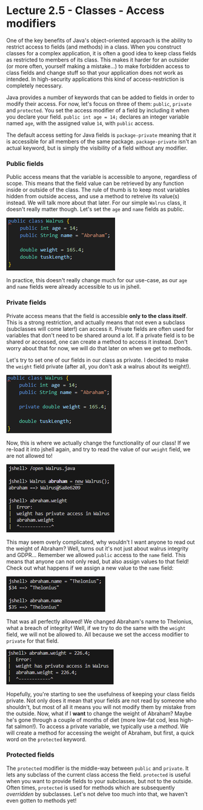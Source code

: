 # Lecture 2.5 - Classes - Access modifiers
 One of the key benefits of Java's object-oriented approach is the ability to restrict access to fields (and methods) in a class. When you construct classes for a complex application, it is often a good idea to keep class fields as restricted to members of its class. This makes it harder for an outsider (or more often, yourself making a mistake...) to make forbidden access to class fields and change stuff so that your application does not work as intended. In high-security applications this kind of access-restriction is completely necessary.

 Java provides a number of keywords that can be added to fields in order to modify their access. For now, let's focus on three of them: `public`, `private` and `protected`. You set the access modifier of a field by including it when you declare your field. `public int age = 14;` declares an integer variable named `age`, with the assigned value `14`, with `public` access.

 The default access setting for Java fields is `package-private` meaning that it is accessible for all members of the same package. `package-private` isn't an actual keyword, but is simply the visibility of a field without any modifier.

 ### Public fields
Public access means that the variable is accessible to anyone, regardless of scope. This means that the field value can be retrieved by any function inside or outside of the class. The rule of thumb is to keep most variables hidden from outside access, and use a method to retreive its value(s) instead. We will talk more about that later. For our simple `Walrus` class, it doesn't really matter though. Let's set the `age` and `name` fields as public.

![public](/assets/lecture_2/public.PNG)

In practice, this doesn't really change much for our use-case, as our `age` and `name` fields were already accessible to us in jshell.

### Private fields
Private access means that the field is accessible <b>only to the class itself</b>. This is a strong restriction, and actually means that not even a subclass (subclasses will come later!) can access it. Private fields are often used for variables that don't need to be shared around a lot. If a private field is to be shared or accessed, one can create a method to access it instead. Don't worry about that for now, we will do that later on when we get to methods.

Let's try to set one of our fields in our class as private. I decided to make the `weight` field private (after all, you don't ask a walrus about its weight!).

![private](/assets/lecture_2/private.PNG)

Now, this is where we actually change the functionality of our class! If we re-load it into jshell again, and try to read the value of our `weight` field, we are not allowed to!

![privateJshell](/assets/lecture_2/privateJshell.PNG)

This may seem overly complicated, why wouldn't I want anyone to read out the weight of Abraham? Well, turns out it's not just about walrus integrity and GDPR... Remember we allowed `public` access to the `name` field. This means that anyone can not only read, but also assign values to that field! Check out what happens if we assign a new value to the `name` field:

![publicAssign](/assets/lecture_2/publicAssign.PNG)

That was all perfectly allowed! We changed Abraham's name to Thelonius, what a breach of integrity! Well, if we try to do the same with the `weight` field, we will not be allowed to. All because we set the access modifier to `private` for that field.

![privateAssign](/assets/lecture_2/privateAssign.PNG)

Hopefully, you're starting to see the usefulness of keeping your class fields private. Not only does it mean that your fields are not read by someone who shouldn't, but most of all it means you will not modify them by mistake from the outside. Now, what if I <b>want</b> to change the weight of Abraham? Maybe he's gone through a couple of months of diet (more low-fat cod, less high-fat salmon!). To access a private variable, we typically use a <i>method</i>. We will create a method for accessing the weight of Abraham, but first, a quick word on the `protected` keyword.

### Protected fields
The `protected` modifier is the middle-way between `public` and `private`. It lets any subclass of the current class access the field. `protected` is useful when you want to provide fields to your subclasses, but not to the outside. Often times, `protected` is used for methods which are subsequently <i>overridden</i> by subclasses. Let's not delve too much into that, we haven't even gotten to methods yet!

